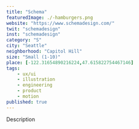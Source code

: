 ```yaml
---
title: "Schema"
featuredImage: ./-hamburgers.png
website: "https://www.schemadesign.com/"
twit: "schemadesign"
inst: "schemadesign"
category: "S"
city: "Seattle"
neighborhood: "Capitol Hill"
size: "Small (1-10)"
place: [-122.31654890216224,47.615822754467146]
tags:
    - ux/ui
    - illustration
    - engineering
    - product
    - motion
published: true
---
```


Description
